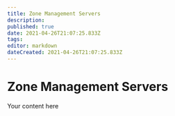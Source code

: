 ```yaml
---
title: Zone Management Servers
description: 
published: true
date: 2021-04-26T21:07:25.833Z
tags: 
editor: markdown
dateCreated: 2021-04-26T21:07:25.833Z
---
```


# Zone Management Servers
Your content here